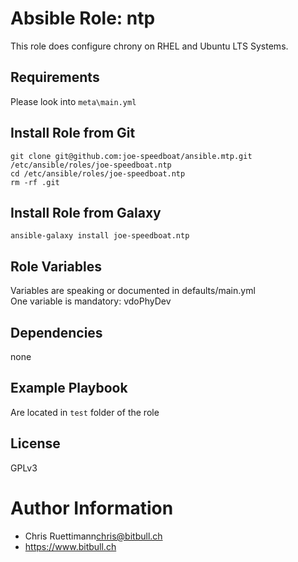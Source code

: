 # Absible Role: ntp
This role does configure chrony on RHEL and Ubuntu LTS Systems.


## Requirements
Please look into `meta\main.yml`

## Install Role from Git
```
git clone git@github.com:joe-speedboat/ansible.mtp.git /etc/ansible/roles/joe-speedboat.ntp
cd /etc/ansible/roles/joe-speedboat.ntp
rm -rf .git
``` 


## Install Role from Galaxy
```
ansible-galaxy install joe-speedboat.ntp
``` 



## Role Variables
Variables are speaking or documented in defaults/main.yml   
One variable is mandatory: vdoPhyDev 


## Dependencies
none


## Example Playbook
Are located in `test` folder of the role


## License
GPLv3


# Author Information
* Chris Ruettimann<chris@bitbull.ch>
* https://www.bitbull.ch 
